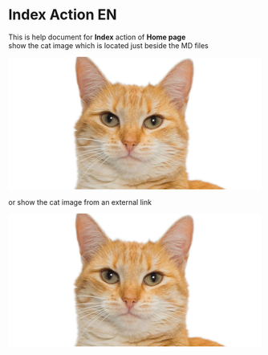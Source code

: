 # Index Action EN
This is help document for **Index** action of **Home page**  
show the cat image which is located just beside the MD files 

![Local Image](cat.jpg) 

or show the cat image from an external link 

![External Image](https://github.com/alicommit-malp/HelpDown/raw/master/samples/wwwroot/helpDown/Home/Index/cat.jpg)
